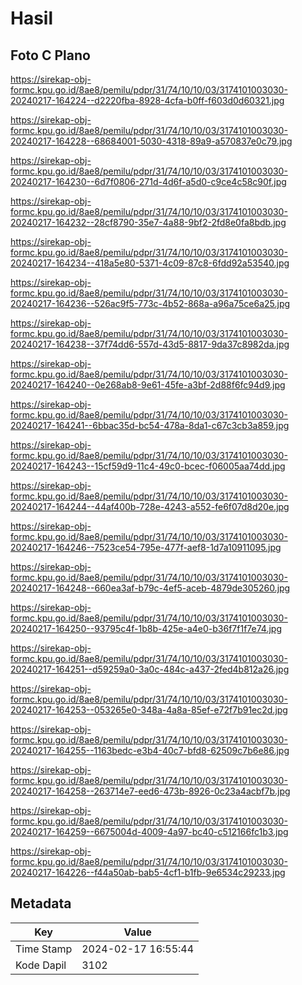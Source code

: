 # Hasil

## Foto C Plano

https://sirekap-obj-formc.kpu.go.id/8ae8/pemilu/pdpr/31/74/10/10/03/3174101003030-20240217-164224--d2220fba-8928-4cfa-b0ff-f603d0d60321.jpg

https://sirekap-obj-formc.kpu.go.id/8ae8/pemilu/pdpr/31/74/10/10/03/3174101003030-20240217-164228--68684001-5030-4318-89a9-a570837e0c79.jpg

https://sirekap-obj-formc.kpu.go.id/8ae8/pemilu/pdpr/31/74/10/10/03/3174101003030-20240217-164230--6d7f0806-271d-4d6f-a5d0-c9ce4c58c90f.jpg

https://sirekap-obj-formc.kpu.go.id/8ae8/pemilu/pdpr/31/74/10/10/03/3174101003030-20240217-164232--28cf8790-35e7-4a88-9bf2-2fd8e0fa8bdb.jpg

https://sirekap-obj-formc.kpu.go.id/8ae8/pemilu/pdpr/31/74/10/10/03/3174101003030-20240217-164234--418a5e80-5371-4c09-87c8-6fdd92a53540.jpg

https://sirekap-obj-formc.kpu.go.id/8ae8/pemilu/pdpr/31/74/10/10/03/3174101003030-20240217-164236--526ac9f5-773c-4b52-868a-a96a75ce6a25.jpg

https://sirekap-obj-formc.kpu.go.id/8ae8/pemilu/pdpr/31/74/10/10/03/3174101003030-20240217-164238--37f74dd6-557d-43d5-8817-9da37c8982da.jpg

https://sirekap-obj-formc.kpu.go.id/8ae8/pemilu/pdpr/31/74/10/10/03/3174101003030-20240217-164240--0e268ab8-9e61-45fe-a3bf-2d88f6fc94d9.jpg

https://sirekap-obj-formc.kpu.go.id/8ae8/pemilu/pdpr/31/74/10/10/03/3174101003030-20240217-164241--6bbac35d-bc54-478a-8da1-c67c3cb3a859.jpg

https://sirekap-obj-formc.kpu.go.id/8ae8/pemilu/pdpr/31/74/10/10/03/3174101003030-20240217-164243--15cf59d9-11c4-49c0-bcec-f06005aa74dd.jpg

https://sirekap-obj-formc.kpu.go.id/8ae8/pemilu/pdpr/31/74/10/10/03/3174101003030-20240217-164244--44af400b-728e-4243-a552-fe6f07d8d20e.jpg

https://sirekap-obj-formc.kpu.go.id/8ae8/pemilu/pdpr/31/74/10/10/03/3174101003030-20240217-164246--7523ce54-795e-477f-aef8-1d7a10911095.jpg

https://sirekap-obj-formc.kpu.go.id/8ae8/pemilu/pdpr/31/74/10/10/03/3174101003030-20240217-164248--660ea3af-b79c-4ef5-aceb-4879de305260.jpg

https://sirekap-obj-formc.kpu.go.id/8ae8/pemilu/pdpr/31/74/10/10/03/3174101003030-20240217-164250--93795c4f-1b8b-425e-a4e0-b36f7f1f7e74.jpg

https://sirekap-obj-formc.kpu.go.id/8ae8/pemilu/pdpr/31/74/10/10/03/3174101003030-20240217-164251--d59259a0-3a0c-484c-a437-2fed4b812a26.jpg

https://sirekap-obj-formc.kpu.go.id/8ae8/pemilu/pdpr/31/74/10/10/03/3174101003030-20240217-164253--053265e0-348a-4a8a-85ef-e72f7b91ec2d.jpg

https://sirekap-obj-formc.kpu.go.id/8ae8/pemilu/pdpr/31/74/10/10/03/3174101003030-20240217-164255--1163bedc-e3b4-40c7-bfd8-62509c7b6e86.jpg

https://sirekap-obj-formc.kpu.go.id/8ae8/pemilu/pdpr/31/74/10/10/03/3174101003030-20240217-164258--263714e7-eed6-473b-8926-0c23a4acbf7b.jpg

https://sirekap-obj-formc.kpu.go.id/8ae8/pemilu/pdpr/31/74/10/10/03/3174101003030-20240217-164259--6675004d-4009-4a97-bc40-c512166fc1b3.jpg

https://sirekap-obj-formc.kpu.go.id/8ae8/pemilu/pdpr/31/74/10/10/03/3174101003030-20240217-164226--f44a50ab-bab5-4cf1-b1fb-9e6534c29233.jpg


## Metadata

| Key        | Value               |
| ---------- | ------------------- |
| Time Stamp | 2024-02-17 16:55:44 |
| Kode Dapil | 3102                |



